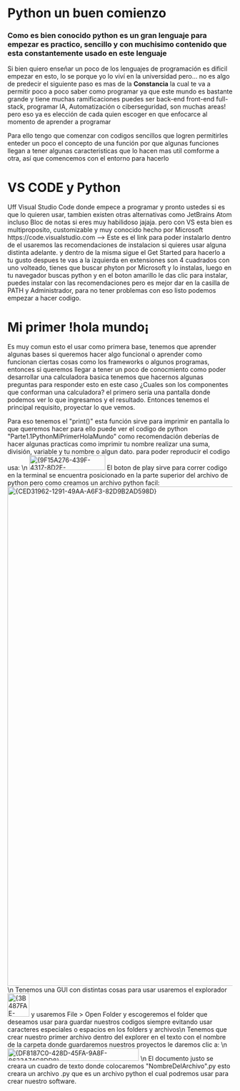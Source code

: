 <h1>Python un buen comienzo</h1>
<h3>Como es bien conocido python es un gran lenguaje para empezar es practico, sencillo y con muchisimo contenido que esta constantemente usado en este lenguaje</h3>

Si bien quiero enseñar un poco de los lenguajes de programación es dificil empezar en esto, lo se porque yo lo viví en la universidad pero...
no es algo de predecir el siguiente paso es mas de la <b>Constancia</b> la cual te va a permitir poco a poco saber como programar ya que este mundo
es bastante grande y tiene muchas ramificaciones puedes ser back-end front-end full-stack, programar IA, Automatización o ciberseguridad, son muchas areas!
pero eso ya es elección de cada quien escoger en que enfocarce al momento de aprender a programar

Para ello tengo que comenzar con codigos sencillos que logren permitirles enteder un poco el concepto de una función por que algunas funciones
llegan a tener algunas caracteristicas que lo hacen mas util comforme a otra, así que comencemos con el entorno para hacerlo

<h1>
  VS CODE y Python
</h1>
Uff Visual Studio Code donde empece a programar y pronto ustedes si es que lo quieren usar, tambien existen otras alternativas como JetBrains Atom incluso Bloc de notas si eres muy habilidoso jajaja.
pero con VS esta bien es multiproposito, customizable y muy conocido hecho por Microsoft https://code.visualstudio.com --> Este es el link para poder instalarlo dentro de el usaremos las recomendaciones
de instalacion si quieres usar alguna distinta adelante. y dentro de la misma sigue el Get Started para hacerlo a tu gusto despues te vas a la izquierda en extensiones son 4 cuadrados con uno volteado,
tienes que buscar phyton por Microsoft y lo instalas, luego en tu navegador buscas python y en el boton amarillo le das clic para instalar, puedes instalar con las recomendaciones pero es mejor
dar en la casilla de PATH y Administrador, para no tener problemas con eso listo podemos empezar a hacer codigo.

<h1>
  Mi primer !hola mundo¡
</h1>
Es muy comun esto el usar como primera base, tenemos que aprender algunas bases si queremos hacer algo funcional o aprender como funcionan ciertas cosas como los frameworks o algunos programas, entonces si queremos llegar a tener un poco de conocmiento como poder desarrollar una calculadora basica tenemos que hacernos algunas preguntas para responder esto en este caso ¿Cuales son los componentes que conforman una calculadora? el primero sería una pantalla donde podemos ver lo que ingresamos y el resultado.
Entonces tenemos el principal requisito, proyectar lo que vemos.

Para eso tenemos el "print()" esta función sirve para imprimir en pantalla lo que queremos hacer para ello puede ver el codigo de python "Parte1.1PythonMiPrimerHolaMundo"
como recomendación deberías de hacer algunas practicas como imprimir tu nombre realizar una suma, división, variable y tu nombre o algun dato. para poder reproducir el codigo usa: \n 
<img width="170" height="33" alt="{9F15A276-439F-4317-8D2E-498A5C5B60D1}" src="https://github.com/user-attachments/assets/53d14d58-99ca-41af-8e49-2181f7937656" /> 
El boton de play sirve para correr codigo en la terminal se encuentra posicionado en la parte superior del archivo de python pero como creamos un archivo python facil:
<img width="2557" height="1119" alt="{CED31962-1291-49AA-A6F3-82D9B2AD598D}" src="https://github.com/user-attachments/assets/0e5005ec-7d25-4d1d-afb5-789974de5284" />\n
Tenemos una GUI con distintas cosas para usar usaremos el explorador <img width="49" height="52" alt="{3B487FAE-CEC5-4961-ADD4-A22C560281D4}" src="https://github.com/user-attachments/assets/5f063a19-1330-46c0-a0db-6c6d3b5967dd" /> y usaremos File > Open Folder y escogeremos el folder que deseamos usar para guardar nuestros codigos siempre evitando usar caracteres especiales o espacios en los folders y archivos\n
Tenemos que crear nuestro primer archivo dentro del explorer en el texto con el nombre de la carpeta donde guardaremos nuestros proyectos le daremos clic a: \n
<img width="294" height="28" alt="{DF8187C0-428D-45FA-9A8F-8633A74C8DD8}" src="https://github.com/user-attachments/assets/9150cb49-483a-4545-9a81-764758f3c434" /> \n
El documento justo se creara un cuadro de texto donde colocaremos "NombreDelArchivo".py esto creara un archivo .py que es un archivo python el cual podremos usar para crear nuestro software.
